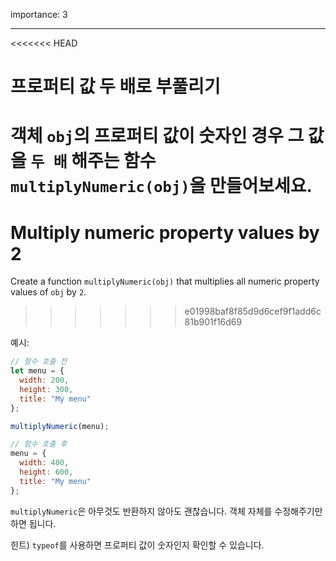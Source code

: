 importance: 3

---

<<<<<<< HEAD
# 프로퍼티 값 두 배로 부풀리기

객체 `obj`의 프로퍼티 값이 숫자인 경우 그 값을 `두 배` 해주는 함수 `multiplyNumeric(obj)`을 만들어보세요.
=======
# Multiply numeric property values by 2

Create a function `multiplyNumeric(obj)` that multiplies all numeric property values of `obj` by `2`.
>>>>>>> e01998baf8f85d9d6cef9f1add6c81b901f16d69

예시:

```js
// 함수 호출 전
let menu = {
  width: 200,
  height: 300,
  title: "My menu"
};

multiplyNumeric(menu);

// 함수 호출 후
menu = {
  width: 400,
  height: 600,
  title: "My menu"
};
```

`multiplyNumeric`은 아무것도 반환하지 않아도 괜찮습니다. 객체 자체를 수정해주기만 하면 됩니다.

힌트) `typeof`를 사용하면 프로퍼티 값이 숫자인지 확인할 수 있습니다.


